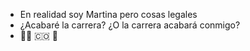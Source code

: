 - En realidad soy Martina pero cosas legales
- ¿Acabaré la carrera? ¿O la carrera acabará conmigo?
- 🏳️‍⚧️ 🇨🇴 💚

<!---
jgarciamej/jgarciamej is a ✨ special ✨ repository because its `README.md` (this file) appears on your GitHub profile.
You can click the Preview link to take a look at your changes.
--->
